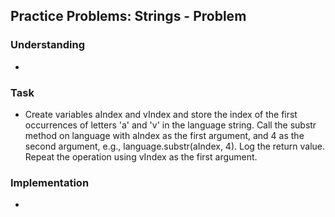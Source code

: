 ## Practice Problems: Strings - Problem 

### Understanding
- 

### Task
- Create variables aIndex and vIndex and store the index of the first occurrences of letters 'a' and 'v' in the language string. Call the substr method on language with aIndex as the first argument, and 4 as the second argument, e.g., language.substr(aIndex, 4). Log the return value. Repeat the operation using vIndex as the first argument.

### Implementation
- 